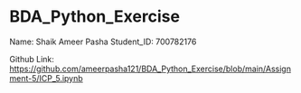 # BDA_Python_Exercise
Name: Shaik Ameer Pasha
Student_ID: 700782176

Github Link: https://github.com/ameerpasha121/BDA_Python_Exercise/blob/main/Assignment-5/ICP_5.ipynb